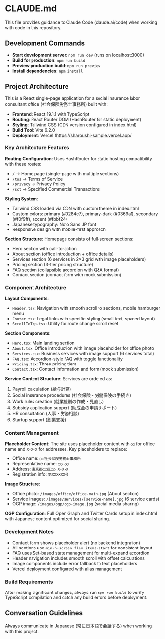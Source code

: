 # CLAUDE.md

This file provides guidance to Claude Code (claude.ai/code) when working with code in this repository.

## Development Commands

- **Start development server**: `npm run dev` (runs on localhost:3000)
- **Build for production**: `npm run build`
- **Preview production build**: `npm run preview`
- **Install dependencies**: `npm install`

## Project Architecture

This is a React single-page application for a social insurance labor consultant office (社会保険労務士事務所) built with:

- **Frontend**: React 19.1.1 with TypeScript
- **Routing**: React Router DOM (HashRouter for static deployment)
- **Styling**: Tailwind CSS (CDN version configured in index.html)
- **Build Tool**: Vite 6.2.0
- **Deployment**: Vercel (https://sharoushi-sample.vercel.app/)

### Key Architecture Features

**Routing Configuration**: Uses HashRouter for static hosting compatibility with these routes:
- `/` → Home page (single-page with multiple sections)
- `/tos` → Terms of Service
- `/privacy` → Privacy Policy
- `/sct` → Specified Commercial Transactions

**Styling System**:
- Tailwind CSS loaded via CDN with custom theme in index.html
- Custom colors: primary (#0284c7), primary-dark (#0369a1), secondary (#f0f9ff), accent (#fbbf24)
- Japanese typography: Noto Sans JP font
- Responsive design with mobile-first approach

**Section Structure**: Homepage consists of full-screen sections:
- Hero section with call-to-action
- About section (office introduction + office details)
- Services section (6 services in 2×3 grid with image placeholders)
- Pricing section (3-tier pricing structure)
- FAQ section (collapsible accordion with Q&A format)
- Contact section (contact form with mock submission)

### Component Architecture

**Layout Components**:
- `Header.tsx`: Navigation with smooth scroll to sections, mobile hamburger menu
- `Footer.tsx`: Legal links with specific styling (small text, spaced layout)
- `ScrollToTop.tsx`: Utility for route change scroll reset

**Section Components**:
- `Hero.tsx`: Main landing section
- `About.tsx`: Office introduction with image placeholder for office photo
- `Services.tsx`: Business services with image support (6 services total)
- `FAQ.tsx`: Accordion-style FAQ with toggle functionality
- `Pricing.tsx`: Three pricing tiers
- `Contact.tsx`: Contact information and form (mock submission)

**Service Content Structure**: Services are ordered as:
1. Payroll calculation (給与計算)
2. Social insurance procedures (社会保険・労働保険の手続き)
3. Work rules creation (就業規則の作成・見直し)
4. Subsidy application support (助成金の申請サポート)
5. HR consultation (人事・労務相談)
6. Startup support (創業支援)

### Content Management

**Placeholder Content**: The site uses placeholder content with `◯◯` for office name and `X-X-X` for addresses. Key placeholders to replace:
- Office name: `◯◯社会保険労務士事務所`
- Representative name: `◯◯ ◯◯`
- Address: `東京都◯◯区◯◯ X-X-X`
- Registration info: `第XXXXXX号`

**Image Structure**:
- Office photo: `/images/office/office-main.jpg` (About section)
- Service images: `/images/services/[service-name].jpg` (6 service cards)
- OGP image: `/images/ogp/ogp-image.jpg` (social media sharing)

**OGP Configuration**: Full Open Graph and Twitter Cards setup in index.html with Japanese content optimized for social sharing.

### Development Notes

- Contact form shows placeholder alert (no backend integration)
- All sections use `min-h-screen flex items-start` for consistent layout
- FAQ uses Set-based state management for multi-expand accordion
- Header navigation includes smooth scroll with offset calculations
- Image components include error fallback to text placeholders
- Vercel deployment configured with alias management

### Build Requirements

After making significant changes, always run `npm run build` to verify TypeScript compilation and catch any build errors before deployment.

## Conversation Guidelines

Always communicate in Japanese (常に日本語で会話する) when working with this project.